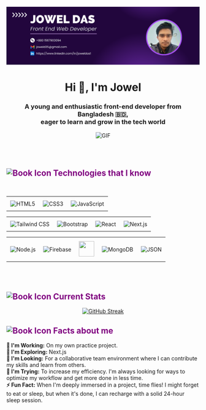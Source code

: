 ![logo](https://github.com/joweldas1/joweldas1/blob/main/Purple%20Abstract%20Graphic%20Design%20LinkedIn%20Article%20Cover%20Image.png)


<h1 align="center">Hi 👋, I'm Jowel</h1>
  <h3 align="center">A young and enthusiastic front-end developer from Bangladesh 🇧🇩,<br/> eager to learn and grow in the tech world</h3>
  
<p align="center">
  <img src="https://i.ibb.co/8mqPyvY/68747470733a2f2f70687973696373677572756b756c2e66696c65732e776f726470726573732e636f6d2f323031392f3032.gif" alt="GIF" style="height:300px; width:300px;" />
</p>

<br/>
<br/>

<h2 style="color:purple" align=""><img src="https://i.ibb.co/PZ4B8d6/open-book.png" alt="Book Icon" height="25" width="25"> <span >Technologies that I know </span> </h2>
<br/>

<table  align="center">
  <tr>
    <td align="center" style="padding: 10px ;">
      <img src="https://upload.wikimedia.org/wikipedia/commons/6/61/HTML5_logo_and_wordmark.svg" alt="HTML5" height="40" width="40" margin="10px">
    </td>
    <td align="center" style="padding: 10px;">
      <img src="https://upload.wikimedia.org/wikipedia/commons/d/d5/CSS3_logo_and_wordmark.svg" alt="CSS3" height="40" width="40">
    </td>
    <td align="center" style="padding: 10px;">
           <img src="https://upload.wikimedia.org/wikipedia/commons/6/6a/JavaScript-logo.png" alt="JavaScript" height="40" width="40">
    </td>
  </tr>
</table>
<table style="margin-left:auto; margin-right:auto;" align="center">
    <tr>
      <td align="center" style="padding: 10px;">
        <img src="https://cdn.worldvectorlogo.com/logos/tailwind-css-2.svg" alt="Tailwind CSS" height="40" width="40">
      </td>
      <td align="center" style="padding: 10px;">
        <img src="https://upload.wikimedia.org/wikipedia/commons/b/b2/Bootstrap_logo.svg" alt="Bootstrap" height="40" width="40">
      </td>
      <td align="center" style="padding: 10px;">
        <img src="https://upload.wikimedia.org/wikipedia/commons/a/a7/React-icon.svg" alt="React" height="40" width="40">
      </td>
      <td align="center" style="padding: 10px;">
        <img src="https://upload.wikimedia.org/wikipedia/commons/8/8e/Nextjs-logo.svg" alt="Next.js" height="40" width="40">
      </td>
    </tr>
  </table>

 <table style="margin-left:auto; margin-right:auto;" align="center">
    <tr>
      <td align="center" style="padding: 10px;">
        <img src="https://upload.wikimedia.org/wikipedia/commons/d/d9/Node.js_logo.svg" alt="Node.js" height="40" width="40">
      </td>
      <td align="center" style="padding: 10px;">
        <img src="https://firebase.google.com/downloads/brand-guidelines/SVG/logo-vertical.svg" alt="Firebase" height="40" width="40">
      </td>
      <td align="center" style="padding: 10px;">
        <img src="https://e7.pngegg.com/pngimages/477/472/png-clipart-node-js-javascript-react-logo-express-js-javascript-logo-text-trademark.png" height="40" width="40">
      </td>
      <td align="center" style="padding: 10px;">
        <img src="https://upload.wikimedia.org/wikipedia/commons/9/93/MongoDB_Logo.svg" alt="MongoDB" height="40" width="40">
      </td>
      <td align="center" style="padding: 10px;">
        <img src="https://e7.pngegg.com/pngimages/359/403/png-clipart-computer-icons-json-csv-angle-text.png" alt="JSON" height="40" width="40">
      </td>
    </tr>
  </table>

  <br/>
  <br/>
  <h2 style="color:purple" align=""><img src="https://i.ibb.co/cv1zPFL/image.png" alt="Book Icon" height="25" width="25"> <span >Current Stats </span> </h2>


  <p align="center">
<a href="https://git.io/streak-stats"><img src="https://github-readme-streak-stats.herokuapp.com?user=joweldas1&theme=dark&border_radius=0&date_format=j%20M%5B%20Y%5D&ring=EB0000&fire=EBD226&currStreakNum=EB0000&sideNums=EBD226&currStreakLabel=EB0000&sideLabels=EBD226&dates=EBEBEB&excludeDaysLabel=EBEBEB&border=EB545400&background=EB545400&stroke=EB545400" alt="GitHub Streak" /></a>
</p>


<h2 style="color:purple" align=""><img src="https://i.ibb.co/M5kwyRd/image.png" alt="Book Icon" height="25" width="25"> <span > Facts about me </span> </h2>

**🔭 I'm Working:** On my own practice project. <br/>
**🌱 I'm Exploring:** Next.js <br/>
**👯 I'm Looking:** For a collaborative team environment where I can contribute my skills and learn from others. <br/>
**🤔 I'm Trying:** To increase my efficiency. I'm always looking for ways to optimize my workflow and get more done in less time. <br/>
**⚡ Fun Fact:** When I'm deeply immersed in a project, time flies! I might forget to eat or sleep, but when it's done, I can recharge with a solid 24-hour sleep session.  




